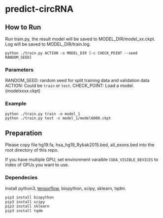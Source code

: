 # predict-circRNA

## How to Run
Run train.py, the result model will be saved to MODEL_DIR/model_xx.ckpt. Log will be saved to MODEL_DIR/train.log.
```
python ./train.py ACTION -o MODEL_DIR [-c CHECK_POINT --seed RANDOM_SEED]
```

### Parameters
RANDOM_SEED: random seed for split training data and validation data
ACTION: Could be `train` or `test`. 
CHECK_POINT: Load a model. (modelxxxx.ckpt)

### Example
```
python ./train.py train -o model_1
python ./train.py test -c model_1/model6000.ckpt
```

## Preparation
Please copy file hg19.fa, hsa_hg19_Rybak2015.bed, all_exons.bed into the root directory of this repo.

If you have multiple GPU, set environment varaible `CUDA_VISIBLE_DEVICES` to index of GPUs you want to use.

### Dependecies
Install python3, [tensorflow](https://github.com/tensorflow/tensorflow), biopython, scipy, sklearn, tqdm.
```bash
pip3 install biopython
pip3 install scipy
pip3 install sklearn
pip3 install tqdm
```
